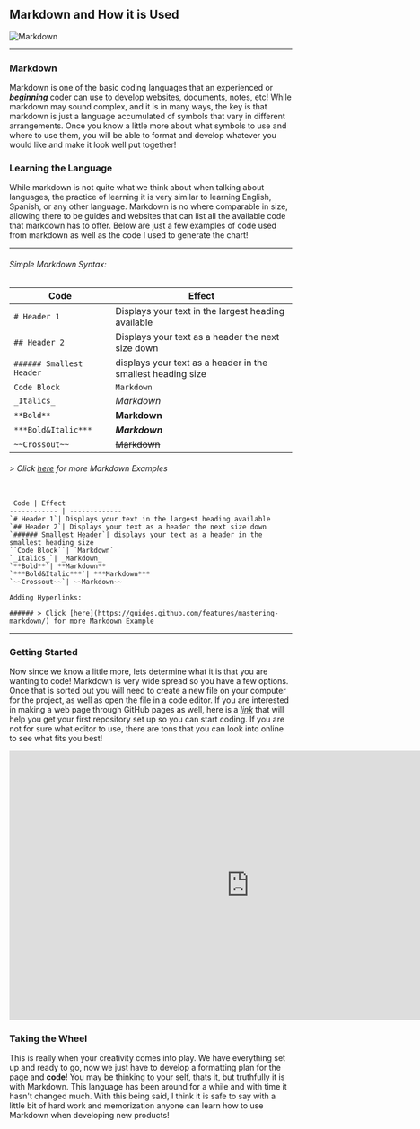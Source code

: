 ## Markdown and How it is Used

![Markdown](https://static1.makeuseofimages.com/wordpress/wp-content/uploads/2015/12/learn-markdown.jpg)

----

### Markdown

Markdown is one of the basic coding languages that an experienced or ***beginning*** coder can use to develop websites, documents, notes, etc! While markdown may sound complex, and it is in many ways, the key is that markdown is just a language accumulated of symbols that vary in different arrangements. Once you know a little more about what symbols to use and where to use them, you will be able to format and develop whatever you would like and make it look well put together! 

### Learning the Language 

While markdown is not quite what we think about when talking about languages, the practice of learning it is very similar to learning English, Spanish, or any other language. Markdown is no where comparable in size, allowing there to be guides and websites that can list all the available code that markdown has to offer. Below are just a few examples of code used from markdown as well as the code I used to generate the chart!

----

###### Simple Markdown Syntax:

Code | Effect
------------ | -------------
`# Header 1`| Displays your text in the largest heading available
`## Header 2`| Displays your text as a header the next size down
`###### Smallest Header`| displays your text as a header in the smallest heading size
``Code Block``| `Markdown`
`_Italics_`| _Markdown_ 
`**Bold**`| **Markdown**
`***Bold&Italic***`| ***Markdown***
`~~Crossout~~`| ~~Markdown~~


###### > Click [here](https://guides.github.com/features/mastering-markdown/) for more Markdown Examples

```

 Code | Effect
------------ | -------------
`# Header 1`| Displays your text in the largest heading available
`## Header 2`| Displays your text as a header the next size down
`###### Smallest Header`| displays your text as a header in the smallest heading size
``Code Block``| `Markdown`
`_Italics_`| _Markdown_ 
`**Bold**`| **Markdown**
`***Bold&Italic***`| ***Markdown***
`~~Crossout~~`| ~~Markdown~~

Adding Hyperlinks:

###### > Click [here](https://guides.github.com/features/mastering-markdown/) for more Markdown Example

```

----

### Getting Started

Now since we know a little more, lets determine what it is that you are wanting to code! Markdown is very wide spread so you have a few options. Once that is sorted out you will need to create a new file on your computer for the project, as well as open the file in a code editor. If you are interested in making a web page through GitHub pages as well, here is a [_link_](https://pages.github.com/) that will help you get your first repository set up so you can start coding.  If you are not for sure what editor to use, there are tons that you can look into online to see what fits you best!


<iframe width="853" height="480" src="https://www.youtube.com/embed/2MsN8gpT6jY" title="YouTube video player" frameborder="0" allow="accelerometer; autoplay; clipboard-write; encrypted-media; gyroscope; picture-in-picture" allowfullscreen></iframe>


### Taking the Wheel

This is really when your creativity comes into play. We have everything set up and ready to go, now we just have to develop a formatting plan for the page and **code**! You may be thinking to your self, thats it, but truthfully it is with Markdown. This language has been around for a while and with time it hasn't changed much. With this being said, I think it is safe to say with a little bit of hard work and memorization anyone can learn how to use Markdown when developing new products!
